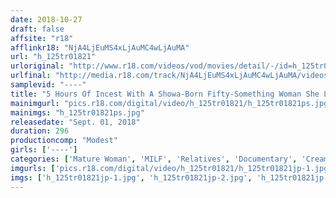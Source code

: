 ```yaml
---
date: 2018-10-27
draft: false
affsite: "r18"
afflinkr18: "NjA4LjEuMS4xLjAuMC4wLjAuMA"
url: "h_125tr01821"
urloriginal: "http://www.r18.com/videos/vod/movies/detail/-/id=h_125tr01821"
urlfinal: "http://media.r18.com/track/NjA4LjEuMS4xLjAuMC4wLjAuMA/videos/vod/movies/detail/-/id=h_125tr01821"
samplevid: "----"
title: "5 Hours Of Incest With A Showa-Born Fifty-Something Woman She Loves Getting Young And Hard Cocks Shoved Into Her Mouth! A Son And His Fifty-Something Mother Are Continuing Their Incestual Relationship A Tempting Auntie A Big Sister Widow Creampie Sex With Relatives And Cumming On Nipple Action"
mainimgurl: "pics.r18.com/digital/video/h_125tr01821/h_125tr01821ps.jpg"
mainimgs: "h_125tr01821ps.jpg"
releasedate: "Sept. 01, 2018"
duration: 296
productioncomp: "Modest"
girls: ['----']
categories: ['Mature Woman', 'MILF', 'Relatives', 'Documentary', 'Creampie', 'Over 4 Hours']
imgurls: ['pics.r18.com/digital/video/h_125tr01821/h_125tr01821jp-1.jpg', 'pics.r18.com/digital/video/h_125tr01821/h_125tr01821jp-2.jpg', 'pics.r18.com/digital/video/h_125tr01821/h_125tr01821jp-3.jpg', 'pics.r18.com/digital/video/h_125tr01821/h_125tr01821jp-4.jpg', 'pics.r18.com/digital/video/h_125tr01821/h_125tr01821jp-5.jpg', 'pics.r18.com/digital/video/h_125tr01821/h_125tr01821jp-6.jpg', 'pics.r18.com/digital/video/h_125tr01821/h_125tr01821jp-7.jpg', 'pics.r18.com/digital/video/h_125tr01821/h_125tr01821jp-8.jpg', 'pics.r18.com/digital/video/h_125tr01821/h_125tr01821jp-9.jpg', 'pics.r18.com/digital/video/h_125tr01821/h_125tr01821jp-10.jpg', 'pics.r18.com/digital/video/h_125tr01821/h_125tr01821jp-11.jpg', 'pics.r18.com/digital/video/h_125tr01821/h_125tr01821jp-12.jpg', 'pics.r18.com/digital/video/h_125tr01821/h_125tr01821jp-13.jpg', 'pics.r18.com/digital/video/h_125tr01821/h_125tr01821jp-14.jpg', 'pics.r18.com/digital/video/h_125tr01821/h_125tr01821jp-15.jpg', 'pics.r18.com/digital/video/h_125tr01821/h_125tr01821jp-16.jpg', 'pics.r18.com/digital/video/h_125tr01821/h_125tr01821jp-17.jpg', 'pics.r18.com/digital/video/h_125tr01821/h_125tr01821jp-18.jpg', 'pics.r18.com/digital/video/h_125tr01821/h_125tr01821jp-19.jpg', 'pics.r18.com/digital/video/h_125tr01821/h_125tr01821jp-20.jpg']
imgs: ['h_125tr01821jp-1.jpg', 'h_125tr01821jp-2.jpg', 'h_125tr01821jp-3.jpg', 'h_125tr01821jp-4.jpg', 'h_125tr01821jp-5.jpg', 'h_125tr01821jp-6.jpg', 'h_125tr01821jp-7.jpg', 'h_125tr01821jp-8.jpg', 'h_125tr01821jp-9.jpg', 'h_125tr01821jp-10.jpg', 'h_125tr01821jp-11.jpg', 'h_125tr01821jp-12.jpg', 'h_125tr01821jp-13.jpg', 'h_125tr01821jp-14.jpg', 'h_125tr01821jp-15.jpg', 'h_125tr01821jp-16.jpg', 'h_125tr01821jp-17.jpg', 'h_125tr01821jp-18.jpg', 'h_125tr01821jp-19.jpg', 'h_125tr01821jp-20.jpg']
---
```

